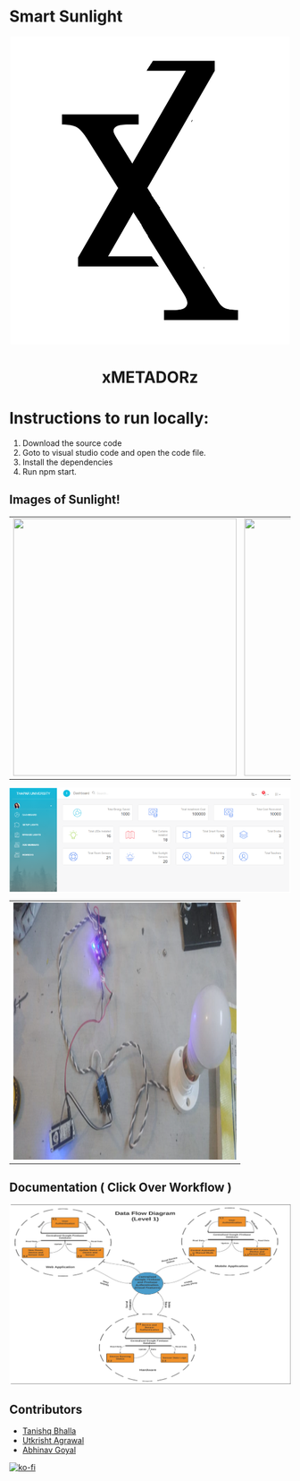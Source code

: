 # Smart Sunlight

<p align="center">
 <img src="https://github.com/zabhitak/Smart_Sunlight/blob/master/Screenshots/favicon.png" height="550px;"width="500px;"alt=""/>
</p>

<p align="center">
<h1 align="center">xMETADORz</h1>
</p>



# Instructions to run locally:
1. Download the source code
2. Goto to visual studio code and open the code file. 
3. Install the dependencies
4. Run npm start.



## Images of Sunlight!


<table>
  <tr>
    <td align="center"><img src="https://github.com/zabhitak/Smart_Sunlight/blob/master/Screenshots/home.jpeg"  height="460px;"width="400px;"alt=""/></td>
    <td align="right"><img src="https://github.com/zabhitak/Smart_Sunlight/blob/master/Screenshots/dash.jpg" height="460px;" width="400px;"alt=""/><br /></td>
    <td align="center"><img src="https://github.com/zabhitak/Smart_Sunlight/blob/master/Screenshots/inst.jpeg" height="460px;" width="400px;"alt=""/></td>
   
    
  </tr>
  </table>
  <p align="center">
 <img src="https://github.com/zabhitak/Smart_Sunlight/blob/master/Screenshots/dashh.PNG" align="center" alt=""/>
</p>
   
  <table>
  <tr>
        <td align="center"><img src="https://github.com/zabhitak/Smart_Sunlight/blob/master/Screenshots/hard.PNG" height="460px;"width="400px;" alt=""/><br /></td>
  </tr>
</table>


## Documentation ( Click Over Workflow )

[![Watch the video](https://github.com/zabhitak/Smart_Sunlight/blob/master/Screenshots/Capture3.PNG)](https://docs.google.com/document/d/19kp0ah-dUF5BKLkXFGC1NASNcfidXLOdrjvyy5B-Q9E/edit?usp=sharing)




## Contributors
* [Tanishq Bhalla](https://github.com/Tanishq457)  
* [Utkrisht Agrawal](https://github.com/gutku10)  
* [Abhinav Goyal](https://github.com/zabhitak)  




[![ko-fi](https://www.ko-fi.com/img/githubbutton_sm.svg)](https://ko-fi.com/M4M31VMKD)

